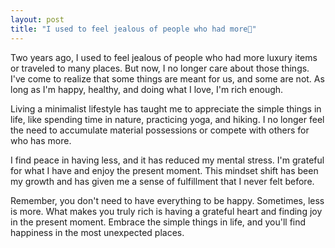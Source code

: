 ```yaml
---
layout: post
title: "I used to feel jealous of people who had more🙌"
---
```


Two years ago, I used to feel jealous of people who had more luxury items or traveled to many places. But now, I no longer care about those things. I've come to realize that some things are meant for us, and some are not. As long as I'm happy, healthy, and doing what I love, I'm rich enough.

Living a minimalist lifestyle has taught me to appreciate the simple things in life, like spending time in nature, practicing yoga, and hiking. I no longer feel the need to accumulate material possessions or compete with others for who has more.

I find peace in having less, and it has reduced my mental stress. I'm grateful for what I have and enjoy the present moment. This mindset shift has been my growth and has given me a sense of fulfillment that I never felt before.

Remember, you don't need to have everything to be happy. Sometimes, less is more. What makes you truly rich is having a grateful heart and finding joy in the present moment. Embrace the simple things in life, and you'll find happiness in the most unexpected places.
